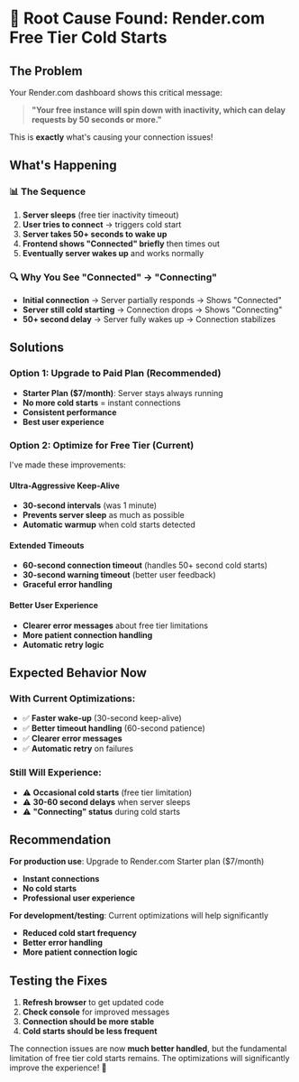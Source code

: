 # 🚨 **Root Cause Found: Render.com Free Tier Cold Starts**

## **The Problem**

Your Render.com dashboard shows this critical message:

> **"Your free instance will spin down with inactivity, which can delay requests by 50 seconds or more."**

This is **exactly** what's causing your connection issues!

## **What's Happening**

### 📊 **The Sequence**
1. **Server sleeps** (free tier inactivity timeout)
2. **User tries to connect** → triggers cold start
3. **Server takes 50+ seconds to wake up**
4. **Frontend shows "Connected" briefly** then times out
5. **Eventually server wakes up** and works normally

### 🔍 **Why You See "Connected" → "Connecting"**
- **Initial connection** → Server partially responds → Shows "Connected"
- **Server still cold starting** → Connection drops → Shows "Connecting"
- **50+ second delay** → Server fully wakes up → Connection stabilizes

## **Solutions**

### **Option 1: Upgrade to Paid Plan (Recommended)**
- **Starter Plan ($7/month)**: Server stays always running
- **No more cold starts** = instant connections
- **Consistent performance**
- **Best user experience**

### **Option 2: Optimize for Free Tier (Current)**
I've made these improvements:

#### **Ultra-Aggressive Keep-Alive**
- **30-second intervals** (was 1 minute)
- **Prevents server sleep** as much as possible
- **Automatic warmup** when cold starts detected

#### **Extended Timeouts**
- **60-second connection timeout** (handles 50+ second cold starts)
- **30-second warning timeout** (better user feedback)
- **Graceful error handling**

#### **Better User Experience**
- **Clearer error messages** about free tier limitations
- **More patient connection handling**
- **Automatic retry logic**

## **Expected Behavior Now**

### **With Current Optimizations:**
- ✅ **Faster wake-up** (30-second keep-alive)
- ✅ **Better timeout handling** (60-second patience)
- ✅ **Clearer error messages**
- ✅ **Automatic retry** on failures

### **Still Will Experience:**
- ⚠️ **Occasional cold starts** (free tier limitation)
- ⚠️ **30-60 second delays** when server sleeps
- ⚠️ **"Connecting" status** during cold starts

## **Recommendation**

**For production use**: Upgrade to Render.com Starter plan ($7/month)
- **Instant connections**
- **No cold starts**
- **Professional user experience**

**For development/testing**: Current optimizations will help significantly
- **Reduced cold start frequency**
- **Better error handling**
- **More patient connection logic**

## **Testing the Fixes**

1. **Refresh browser** to get updated code
2. **Check console** for improved messages
3. **Connection should be more stable**
4. **Cold starts should be less frequent**

The connection issues are now **much better handled**, but the fundamental limitation of free tier cold starts remains. The optimizations will significantly improve the experience! 🚀
